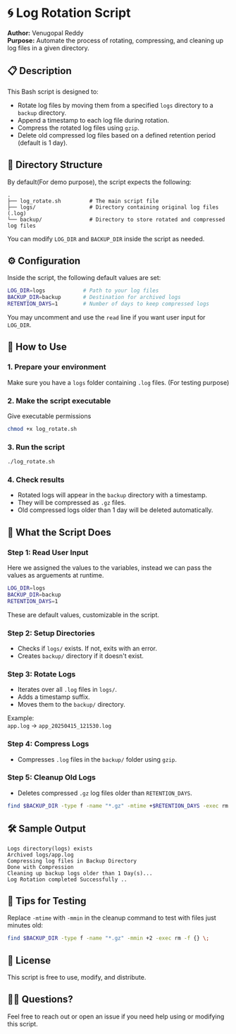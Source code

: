 # 🌀 Log Rotation Script

**Author:** Venugopal Reddy  
**Purpose:** Automate the process of rotating, compressing, and cleaning up log files in a given directory.

## 📋 Description

This Bash script is designed to:

- Rotate log files by moving them from a specified `logs` directory to a `backup` directory.
- Append a timestamp to each log file during rotation.
- Compress the rotated log files using `gzip`.
- Delete old compressed log files based on a defined retention period (default is 1 day).

## 📂 Directory Structure

By default(For demo purpose), the script expects the following:

```
.
├── log_rotate.sh         # The main script file
├── logs/                 # Directory containing original log files (.log)
└── backup/               # Directory to store rotated and compressed log files
```

You can modify `LOG_DIR` and `BACKUP_DIR` inside the script as needed.

## ⚙️ Configuration

Inside the script, the following default values are set:

```bash
LOG_DIR=logs            # Path to your log files
BACKUP_DIR=backup       # Destination for archived logs
RETENTION_DAYS=1        # Number of days to keep compressed logs
```

You may uncomment and use the `read` line if you want user input for `LOG_DIR`.

## 🚀 How to Use

### 1. Prepare your environment

Make sure you have a `logs` folder containing `.log` files. (For testing purpose)

### 2. Make the script executable
Give executable permissions

```bash
chmod +x log_rotate.sh
```

### 3. Run the script

```bash
./log_rotate.sh
```

### 4. Check results

- Rotated logs will appear in the `backup` directory with a timestamp.
- They will be compressed as `.gz` files.
- Old compressed logs older than 1 day will be deleted automatically.

## 🧠 What the Script Does

### Step 1: Read User Input
Here we assigned the values to the variables, instead we can pass the values as arguements at runtime.

```bash
LOG_DIR=logs
BACKUP_DIR=backup
RETENTION_DAYS=1
```

These are default values, customizable in the script.

### Step 2: Setup Directories

- Checks if `logs/` exists. If not, exits with an error.
- Creates `backup/` directory if it doesn't exist.

### Step 3: Rotate Logs

- Iterates over all `.log` files in `logs/`.
- Adds a timestamp suffix.
- Moves them to the `backup/` directory.

Example:  
`app.log` → `app_20250415_121530.log`

### Step 4: Compress Logs

- Compresses `.log` files in the `backup/` folder using `gzip`.

### Step 5: Cleanup Old Logs

- Deletes compressed `.gz` log files older than `RETENTION_DAYS`.

```bash
find $BACKUP_DIR -type f -name "*.gz" -mtime +$RETENTION_DAYS -exec rm -f {} \;
```

## 🛠️ Sample Output

```
Logs directory(logs) exists
Archived logs/app.log
Compressing log files in Backup Directory
Done with Compression
Cleaning up backup logs older than 1 Day(s)...
Log Rotation completed Successfully ..
```

## 🧪 Tips for Testing

Replace `-mtime` with `-mmin` in the cleanup command to test with files just minutes old:

```bash
find $BACKUP_DIR -type f -name "*.gz" -mmin +2 -exec rm -f {} \;
```

## 📎 License

This script is free to use, modify, and distribute.

## 🙋‍♂️ Questions?

Feel free to reach out or open an issue if you need help using or modifying this script.
